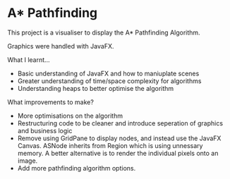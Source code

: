 # A* Pathfinding

This project is a visualiser to display the A* Pathfinding Algorithm.

Graphics were handled with JavaFX.

What I learnt...

- Basic understanding of JavaFX and how to maniuplate scenes
- Greater understanding of time/space complexity for algorithms
- Understanding heaps to better optimise the algorithm

What improvements to make?

- More optimisations on the algorithm
- Restructuring code to be cleaner and introduce seperation of graphics and business logic
- Remove using GridPane to display nodes, and instead use the JavaFX Canvas. ASNode inherits from Region which is using unnessary memory. A better alternative is to render the individual pixels onto an image.
- Add more pathfinding algorithm options.
